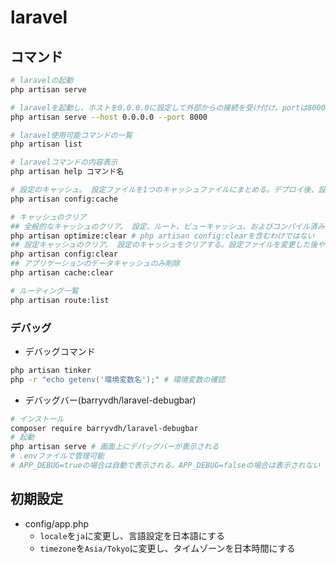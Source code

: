 # laravel

## コマンド

```sh
# laravelの起動
php artisan serve

# laravelを起動し、ホストを0.0.0.0に設定して外部からの接続を受け付け。portは8000を指定
php artisan serve --host 0.0.0.0 --port 8000

# laravel使用可能コマンドの一覧
php artisan list

# laravelコマンドの内容表示
php artisan help コマンド名

# 設定のキャッシュ。 設定ファイルを1つのキャッシュファイルにまとめる。デプロイ後、設定が確定した時などに使用
php artisan config:cache

# キャッシュのクリア
## 全般的なキャッシュのクリア。 設定、ルート、ビューキャッシュ、およびコンパイル済みファイルをクリア。アプリケーション全体のキャッシュをリセットしたい時
php artisan optimize:clear # php artisan config:clearを含むわけではない
## 設定キャッシュのクリア。 設定のキャッシュをクリアする。設定ファイルを変更した後や開発中に設定をリセットしたい時
php artisan config:clear
## アプリケーションのデータキャッシュのみ削除
php artisan cache:clear

# ルーティング一覧
php artisan route:list
```

### デバッグ

- デバッグコマンド

```sh
php artisan tinker
php -r "echo getenv('環境変数名');" # 環境変数の確認
```

- デバッグバー(barryvdh/laravel-debugbar)

```sh
# インストール
composer require barryvdh/laravel-debugbar
# 起動
php artisan serve # 画面上にデバッグバーが表示される
# .envファイルで管理可能
# APP_DEBUG=trueの場合は自動で表示される。APP_DEBUG=falseの場合は表示されない
```

## 初期設定

- config/app.php
  - `locale`を`ja`に変更し、言語設定を日本語にする
  - `timezone`を`Asia/Tokyo`に変更し、タイムゾーンを日本時間にする

##